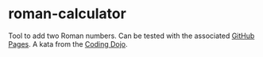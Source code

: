 # roman-calculator

Tool to add two Roman numbers.
Can be tested with the associated [GitHub Pages](https://toddemonster.github.io/roman-calculator/).
A kata from the [Coding Dojo](https://codingdojo.org/kata/RomanCalculator/).
